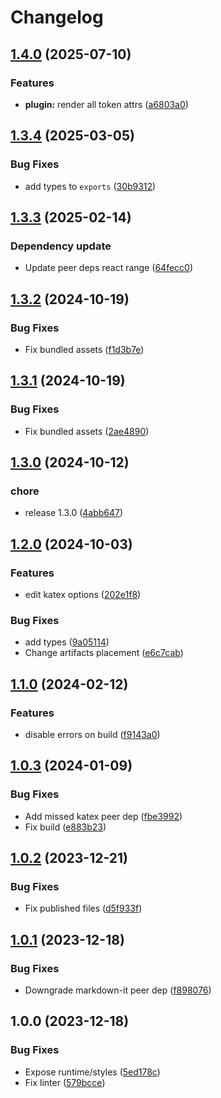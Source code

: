 # Changelog

## [1.4.0](https://github.com/diplodoc-platform/latex-extension/compare/v1.3.4...v1.4.0) (2025-07-10)


### Features

* **plugin:** render all token attrs ([a6803a0](https://github.com/diplodoc-platform/latex-extension/commit/a6803a0ce9e212da250015dbe53b010aabbdda7a))

## [1.3.4](https://github.com/diplodoc-platform/latex-extension/compare/v1.3.3...v1.3.4) (2025-03-05)


### Bug Fixes

* add types to `exports` ([30b9312](https://github.com/diplodoc-platform/latex-extension/commit/30b931263a54933f6610db72345068eecfa49d89))

## [1.3.3](https://github.com/diplodoc-platform/latex-extension/compare/v1.3.2...v1.3.3) (2025-02-14)


### Dependency update

* Update peer deps react range ([64fecc0](https://github.com/diplodoc-platform/latex-extension/commit/64fecc0c61631d1d0c729869667798f0f3dde260))

## [1.3.2](https://github.com/diplodoc-platform/latex-extension/compare/v1.3.1...v1.3.2) (2024-10-19)


### Bug Fixes

* Fix bundled assets ([f1d3b7e](https://github.com/diplodoc-platform/latex-extension/commit/f1d3b7eac61df9c9001f804f8420330d281936f9))

## [1.3.1](https://github.com/diplodoc-platform/latex-extension/compare/v1.3.0...v1.3.1) (2024-10-19)


### Bug Fixes

* Fix bundled assets ([2ae4890](https://github.com/diplodoc-platform/latex-extension/commit/2ae48900a6d0ecbcb9adafd1d12f58519abd9b49))

## [1.3.0](https://github.com/diplodoc-platform/latex-extension/compare/v1.2.0...v1.3.0) (2024-10-12)


### chore

* release 1.3.0 ([4abb647](https://github.com/diplodoc-platform/latex-extension/commit/4abb6471b94b0f985e55c316131a7910d2a60ff5))

## [1.2.0](https://github.com/diplodoc-platform/latex-extension/compare/v1.1.0...v1.2.0) (2024-10-03)


### Features

* edit katex options ([202e1f8](https://github.com/diplodoc-platform/latex-extension/commit/202e1f806f6b9ef7d35701f066ce86ca81bc7ed5))


### Bug Fixes

* add types ([9a05114](https://github.com/diplodoc-platform/latex-extension/commit/9a05114c601cb6040fa220b9a38bafd864734a94))
* Change artifacts placement ([e6c7cab](https://github.com/diplodoc-platform/latex-extension/commit/e6c7cab614330d4edcede5530b7bdbfbd2d1e626))

## [1.1.0](https://github.com/diplodoc-platform/latex-extension/compare/v1.0.3...v1.1.0) (2024-02-12)


### Features

* disable errors on build ([f9143a0](https://github.com/diplodoc-platform/latex-extension/commit/f9143a01eec66fe9042205f191f62f3b4256e42e))

## [1.0.3](https://github.com/diplodoc-platform/latex-extension/compare/v1.0.2...v1.0.3) (2024-01-09)


### Bug Fixes

* Add missed katex peer dep ([fbe3992](https://github.com/diplodoc-platform/latex-extension/commit/fbe3992932be2ee97ed93baa55d67bab2262fd80))
* Fix build ([e883b23](https://github.com/diplodoc-platform/latex-extension/commit/e883b230aedee72e04960c8dbecdcf1d0c3a0b07))

## [1.0.2](https://github.com/diplodoc-platform/latex-extension/compare/v1.0.1...v1.0.2) (2023-12-21)


### Bug Fixes

* Fix published files ([d5f933f](https://github.com/diplodoc-platform/latex-extension/commit/d5f933f86c3296b1cc51bf1d84c30456a5f9c2df))

## [1.0.1](https://github.com/diplodoc-platform/latex-extension/compare/v1.0.0...v1.0.1) (2023-12-18)


### Bug Fixes

* Downgrade markdown-it peer dep ([f898076](https://github.com/diplodoc-platform/latex-extension/commit/f8980765ce0148c3ba1715405e18aeca28c3071b))

## 1.0.0 (2023-12-18)


### Bug Fixes

* Expose runtime/styles ([5ed178c](https://github.com/diplodoc-platform/latex-extension/commit/5ed178cc60d34facf8f74d53f4fc0d3f87e73efd))
* Fix linter ([579bcce](https://github.com/diplodoc-platform/latex-extension/commit/579bcce0e792fa286b0646c44c8a5188cb5f3cac))
